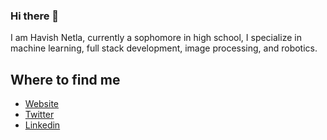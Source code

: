 ### Hi there 👋

I am Havish Netla, currently a sophomore in high school, I specialize in machine learning, full stack development, image processing, and robotics.
## Where to find me
- [Website](https://havish.dev/)
- [Twitter](https://twitter.com/netlahavish)
- [Linkedin](https://www.linkedin.com/in/havish-netla-1bb534192/)
